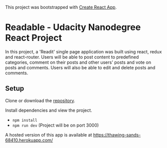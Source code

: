 This project was bootstrapped with [Create React App](https://github.com/facebookincubator/create-react-app).

# Readable - Udacity Nanodegree React Project

In this project, a 'Readit' single page application was built using react, redux and react-router. Users will be able to post content to predefined categories, comment on their posts and other users' posts and vote on posts and comments. Users will also be able to edit and delete posts and comments.

## Setup

Clone or download the [repository](https://github.com/Dueonkim89/ReactND-Readable-Project).

Install dependencies and view the project.
- `npm install`
- `npm run dev` (Project will be on port 3000)  

A hosted version of this app is available at https://thawing-sands-68410.herokuapp.com/
